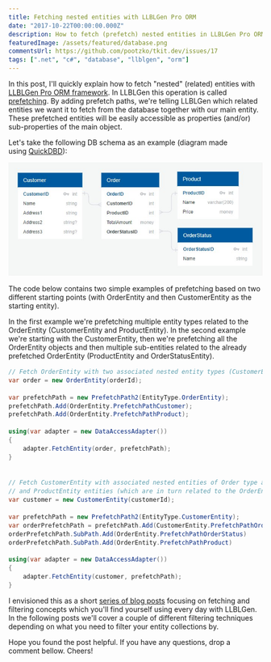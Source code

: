 ```yaml
---
title: Fetching nested entities with LLBLGen Pro ORM
date: "2017-10-22T00:00:00.000Z"
description: How to fetch (prefetch) nested entities in LLBLGen Pro ORM?
featuredImage: /assets/featured/database.png
commentsUrl: https://github.com/pootzko/tkit.dev/issues/17
tags: [".net", "c#", "database", "llblgen", "orm"]
---
```


In this post, I'll quickly explain how to fetch "nested" (related) entities with [LLBLGen Pro ORM framework](https://www.llblgen.com/). In LLBLGen this operation is called [prefetching](https://www.llblgen.com/documentation/5.3/LLBLGen%20Pro%20RTF/Using%20the%20generated%20code/Adapter/gencode_prefetchpaths_adapter.htm). By adding prefetch paths, we're telling LLBLGen which related entities we want it to fetch from the database together with our main entity. These prefetched entities will be easily accessible as properties (and/or) sub-properties of the main object.

Let's take the following DB schema as an example (diagram made using [QuickDBD](https://www.quickdatabasediagrams.com/)):

![SQL Schema](sql-schema.jpg)

The code below contains two simple examples of prefetching based on two different starting points (with OrderEntity and then CustomerEntity as the starting entity).

In the first example we're prefetching multiple entity types related to the OrderEntity (CustomerEntity and ProductEntity). In the second example we're starting with the CustomerEntity, then we're prefetching all the OrderEntity objects and then multiple sub-entities related to the already prefetched OrderEntity (ProductEntity and OrderStatusEntity).

```cs
// Fetch OrderEntity with two associated nested entity types (CustomerEntity and ProductEntity)
var order = new OrderEntity(orderId);

var prefetchPath = new PrefetchPath2(EntityType.OrderEntity);
prefetchPath.Add(OrderEntity.PrefetchPathCustomer);
prefetchPath.Add(OrderEntity.PrefetchPathProduct);

using(var adapter = new DataAccessAdapter())
{
    adapter.FetchEntity(order, prefetchPath);
}


// Fetch CustomerEntity with associated nested entities of Order type and subnested OrderStatusEntity
// and ProductEntity entities (which are in turn related to the OrderEntity)
var customer = new CustomerEntity(customerId);

var prefetchPath = new PrefetchPath2(EntityType.CustomerEntity);
var orderPrefetchPath = prefetchPath.Add(CustomerEntity.PrefetchPathOrder);
orderPrefetchPath.SubPath.Add(OrderEntity.PrefetchPathOrderStatus)
orderPrefetchPath.SubPath.Add(OrderEntity.PrefetchPathProduct)

using(var adapter = new DataAccessAdapter())
{
    adapter.FetchEntity(customer, prefetchPath);
}
```

I envisioned this as a short [series of blog posts](/2017/10/23/llblgen-pro-basics/) focusing on fetching and filtering concepts which you'll find yourself using every day with LLBLGen. In the following posts we'll cover a couple of different filtering techniques depending on what you need to filter your entity collections by.

Hope you found the post helpful. If you have any questions, drop a comment bellow. Cheers!